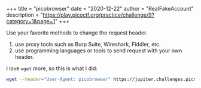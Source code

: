 +++
title = "picobrowser"
date = "2020-12-22"
author = "RealFakeAccount"
description = "https://play.picoctf.org/practice/challenge/9?category=1&page=1"
+++

Use your favorite methods to change the request header.

1.  use proxy tools such as Burp Suite, Wireshark, Fiddler, etc.
2.  use programming languages or tools to send request with your own header.

I love `wget` more, so this is what I did:

```bash
wget --header="User-Agent: picobrowser" https://jupiter.challenges.picoctf.org/problem/28921/flag
```
